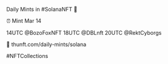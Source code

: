 Daily Mints in #SolanaNFT 🚀

⏰ Mint Mar 14

14UTC @BozoFoxNFT
18UTC @DBLnft
20UTC @RektCyborgs

🔗 thunft.com/daily-mints/solana

#NFTCollections